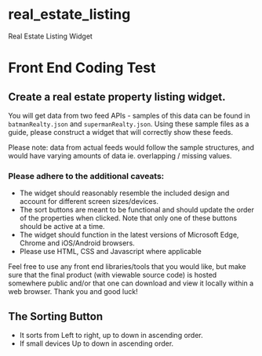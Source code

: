 # real_estate_listing
Real Estate Listing Widget

# Front End Coding Test

## Create a real estate property listing widget.

You will get data from two feed APIs - samples of this 
data can be found in `batmanRealty.json` and `supermanRealty.json`. 
Using these sample files as a guide, please construct a widget 
that will correctly show these feeds.

Please note: data from actual feeds would follow the sample structures, 
and would have varying amounts of data ie. overlapping / missing values.

### Please adhere to the additional caveats:

* The widget should reasonably resemble the included design and account for different screen sizes/devices.
* The sort buttons are meant to be functional and should update the order of the properties when clicked. 
Note that only one of these buttons should be active at a time.
* The widget should function in the latest versions of Microsoft Edge, Chrome and iOS/Android browsers.
* Please use HTML, CSS and Javascript where applicable

Feel free to use any front end libraries/tools that you would like, 
but make sure that the final product (with viewable source code) is 
hosted somewhere public and/or that one can download and view it locally 
within a web browser. Thank you and good luck!

## The Sorting Button
* It sorts from Left to right, up to down in ascending order.
* If small devices Up to down in ascending order.
